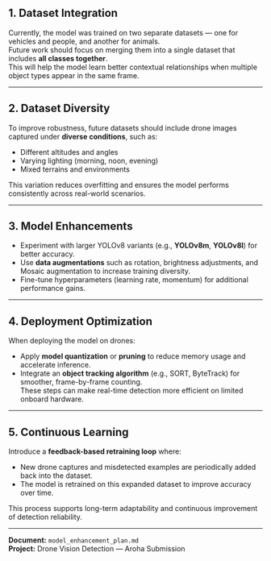 ## 1. Dataset Integration
Currently, the model was trained on two separate datasets — one for vehicles and people, and another for animals.  
Future work should focus on merging them into a single dataset that includes **all classes together**.  
This will help the model learn better contextual relationships when multiple object types appear in the same frame.

---

## 2. Dataset Diversity
To improve robustness, future datasets should include drone images captured under **diverse conditions**, such as:
- Different altitudes and angles  
- Varying lighting (morning, noon, evening)  
- Mixed terrains and environments  

This variation reduces overfitting and ensures the model performs consistently across real-world scenarios.

---

## 3. Model Enhancements
- Experiment with larger YOLOv8 variants (e.g., **YOLOv8m**, **YOLOv8l**) for better accuracy.  
- Use **data augmentations** such as rotation, brightness adjustments, and Mosaic augmentation to increase training diversity.  
- Fine-tune hyperparameters (learning rate, momentum) for additional performance gains.

---

## 4. Deployment Optimization
When deploying the model on drones:
- Apply **model quantization** or **pruning** to reduce memory usage and accelerate inference.  
- Integrate an **object tracking algorithm** (e.g., SORT, ByteTrack) for smoother, frame-by-frame counting.  
These steps can make real-time detection more efficient on limited onboard hardware.

---

## 5. Continuous Learning
Introduce a **feedback-based retraining loop** where:
- New drone captures and misdetected examples are periodically added back into the dataset.  
- The model is retrained on this expanded dataset to improve accuracy over time.  

This process supports long-term adaptability and continuous improvement of detection reliability.

---

**Document:** `model_enhancement_plan.md`  
**Project:** Drone Vision Detection — Aroha Submission
